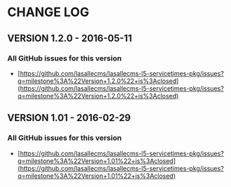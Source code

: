 # CHANGE LOG

## VERSION 1.2.0 - 2016-05-11

### All GitHub issues for this version
* [https://github.com/lasallecms/lasallecms-l5-servicetimes-pkg/issues?q=milestone%3A%22Version+1.2.0%22+is%3Aclosed](https://github.com/lasallecms/lasallecms-l5-servicetimes-pkg/issues?q=milestone%3A%22Version+1.2.0%22+is%3Aclosed)

## VERSION 1.01 - 2016-02-29

### All GitHub issues for this version
* [https://github.com/lasallecms/lasallecms-l5-servicetimes-pkg/issues?q=milestone%3A%22Version+1.01%22+is%3Aclosed](https://github.com/lasallecms/lasallecms-l5-servicetimes-pkg/issues?q=milestone%3A%22Version+1.01%22+is%3Aclosed)

